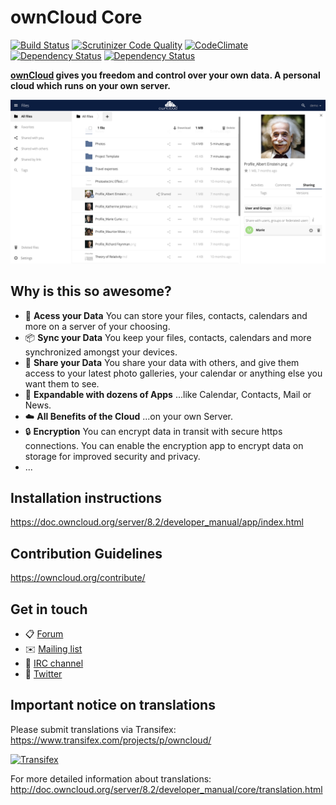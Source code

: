 # ownCloud Core

[![Build Status](https://ci.owncloud.org/job/server-master-linux/badge/icon)](https://ci.owncloud.org/job/server-master-linux/)
[![Scrutinizer Code Quality](https://scrutinizer-ci.com/g/owncloud/core/badges/quality-score.png?s=ce2f5ded03d4ac628e9ee5c767243fa7412e644f)](https://scrutinizer-ci.com/g/owncloud/core/)
[![CodeClimate](https://codeclimate.com/github/owncloud/core/badges/gpa.svg)](https://codeclimate.com/github/owncloud/core)
[![Dependency Status](https://www.versioneye.com/user/projects/54f4a2384f3108959a000a16/badge.svg?style=flat)](https://www.versioneye.com/user/projects/54f4a2384f3108959a000a16)
[![Dependency Status](https://www.versioneye.com/user/projects/54d1f76f3ca0840b190000c0/badge.svg?style=flat)](https://www.versioneye.com/user/projects/54d1f76f3ca0840b190000c0)

**[ownCloud](http://ownCloud.org) gives you freedom and control over your own data.
A personal cloud which runs on your own server.**

![](https://github.com/owncloud/screenshots/blob/master/files/sidebar_1.png)

## Why is this so awesome?
* :file_folder: **Acess your Data** You can store your files, contacts, calendars and more on a server of your choosing.
* :package: **Sync your Data** You keep your files, contacts, calendars and more synchronized amongst your devices.
* :arrows_counterclockwise: **Share your Data** You share your data with others, and give them access to your latest photo galleries, your calendar or anything else you want them to see.
* :rocket: **Expandable with dozens of Apps** ...like Calendar, Contacts, Mail or News.
* :cloud: **All Benefits of the Cloud** ...on your own Server.
* :lock: **Encryption** You can encrypt data in transit with secure https connections. You can enable the encryption app to encrypt data on storage for improved security and privacy.
* ...

## Installation instructions
https://doc.owncloud.org/server/8.2/developer_manual/app/index.html

## Contribution Guidelines
https://owncloud.org/contribute/

## Get in touch
* :clipboard: [Forum](https://forum.owncloud.org)
* :envelope: [Mailing list](https://mailman.owncloud.org/mailman/listinfo)
* :busts_in_silhouette: [IRC channel](https://webchat.freenode.net/?channels=owncloud)
* :hatching_chick: [Twitter](https://twitter.com/ownClouders)

## Important notice on translations
Please submit translations via Transifex:
https://www.transifex.com/projects/p/owncloud/

[![Transifex](https://www.transifex.com/projects/p/owncloud/resource/core/chart/image_png)](https://www.transifex.com/projects/p/owncloud/)

For more detailed information about translations:
http://doc.owncloud.org/server/8.2/developer_manual/core/translation.html
